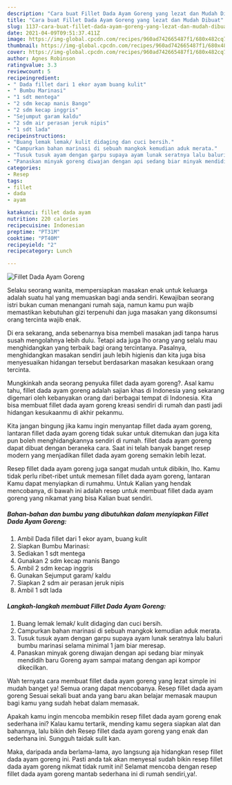 ```yaml
---
description: "Cara buat Fillet Dada Ayam Goreng yang lezat dan Mudah Dibuat"
title: "Cara buat Fillet Dada Ayam Goreng yang lezat dan Mudah Dibuat"
slug: 1137-cara-buat-fillet-dada-ayam-goreng-yang-lezat-dan-mudah-dibuat
date: 2021-04-09T09:51:37.411Z
image: https://img-global.cpcdn.com/recipes/960ad742665487f1/680x482cq70/fillet-dada-ayam-goreng-foto-resep-utama.jpg
thumbnail: https://img-global.cpcdn.com/recipes/960ad742665487f1/680x482cq70/fillet-dada-ayam-goreng-foto-resep-utama.jpg
cover: https://img-global.cpcdn.com/recipes/960ad742665487f1/680x482cq70/fillet-dada-ayam-goreng-foto-resep-utama.jpg
author: Agnes Robinson
ratingvalue: 3.3
reviewcount: 5
recipeingredient:
- " Dada fillet dari 1 ekor ayam buang kulit"
- " Bumbu Marinasi"
- "1 sdt mentega"
- "2 sdm kecap manis Bango"
- "2 sdm kecap inggris"
- "Sejumput garam kaldu"
- "2 sdm air perasan jeruk nipis"
- "1 sdt lada"
recipeinstructions:
- "Buang lemak lemak/ kulit didaging dan cuci bersih."
- "Campurkan bahan marinasi di sebuah mangkok kemudian aduk merata."
- "Tusuk tusuk ayam dengan garpu supaya ayam lunak seratnya lalu baluri bumbu marinasi selama minimal 1 jam biar meresap."
- "Panaskan minyak goreng diwajan dengan api sedang biar minyak mendidih baru Goreng ayam sampai matang dengan api kompor dikecilkan."
categories:
- Resep
tags:
- fillet
- dada
- ayam

katakunci: fillet dada ayam 
nutrition: 220 calories
recipecuisine: Indonesian
preptime: "PT31M"
cooktime: "PT40M"
recipeyield: "2"
recipecategory: Lunch

---
```



![Fillet Dada Ayam Goreng](https://img-global.cpcdn.com/recipes/960ad742665487f1/680x482cq70/fillet-dada-ayam-goreng-foto-resep-utama.jpg)

Selaku seorang wanita, mempersiapkan masakan enak untuk keluarga adalah suatu hal yang memuaskan bagi anda sendiri. Kewajiban seorang istri bukan cuman menangani rumah saja, namun kamu pun wajib memastikan kebutuhan gizi terpenuhi dan juga masakan yang dikonsumsi orang tercinta wajib enak.

Di era  sekarang, anda sebenarnya bisa membeli masakan jadi tanpa harus susah mengolahnya lebih dulu. Tetapi ada juga lho orang yang selalu mau menghidangkan yang terbaik bagi orang tercintanya. Pasalnya, menghidangkan masakan sendiri jauh lebih higienis dan kita juga bisa menyesuaikan hidangan tersebut berdasarkan masakan kesukaan orang tercinta. 



Mungkinkah anda seorang penyuka fillet dada ayam goreng?. Asal kamu tahu, fillet dada ayam goreng adalah sajian khas di Indonesia yang sekarang digemari oleh kebanyakan orang dari berbagai tempat di Indonesia. Kita bisa membuat fillet dada ayam goreng kreasi sendiri di rumah dan pasti jadi hidangan kesukaanmu di akhir pekanmu.

Kita jangan bingung jika kamu ingin menyantap fillet dada ayam goreng, lantaran fillet dada ayam goreng tidak sukar untuk ditemukan dan juga kita pun boleh menghidangkannya sendiri di rumah. fillet dada ayam goreng dapat dibuat dengan beraneka cara. Saat ini telah banyak banget resep modern yang menjadikan fillet dada ayam goreng semakin lebih lezat.

Resep fillet dada ayam goreng juga sangat mudah untuk dibikin, lho. Kamu tidak perlu ribet-ribet untuk memesan fillet dada ayam goreng, lantaran Kamu dapat menyiapkan di rumahmu. Untuk Kalian yang hendak mencobanya, di bawah ini adalah resep untuk membuat fillet dada ayam goreng yang nikamat yang bisa Kalian buat sendiri.

<!--inarticleads1-->

##### Bahan-bahan dan bumbu yang dibutuhkan dalam menyiapkan Fillet Dada Ayam Goreng:

1. Ambil  Dada fillet dari 1 ekor ayam, buang kulit
1. Siapkan  Bumbu Marinasi:
1. Sediakan 1 sdt mentega
1. Gunakan 2 sdm kecap manis Bango
1. Ambil 2 sdm kecap inggris
1. Gunakan Sejumput garam/ kaldu
1. Siapkan 2 sdm air perasan jeruk nipis
1. Ambil 1 sdt lada




<!--inarticleads2-->

##### Langkah-langkah membuat Fillet Dada Ayam Goreng:

1. Buang lemak lemak/ kulit didaging dan cuci bersih.
1. Campurkan bahan marinasi di sebuah mangkok kemudian aduk merata.
1. Tusuk tusuk ayam dengan garpu supaya ayam lunak seratnya lalu baluri bumbu marinasi selama minimal 1 jam biar meresap.
1. Panaskan minyak goreng diwajan dengan api sedang biar minyak mendidih baru Goreng ayam sampai matang dengan api kompor dikecilkan.




Wah ternyata cara membuat fillet dada ayam goreng yang lezat simple ini mudah banget ya! Semua orang dapat mencobanya. Resep fillet dada ayam goreng Sesuai sekali buat anda yang baru akan belajar memasak maupun bagi kamu yang sudah hebat dalam memasak.

Apakah kamu ingin mencoba membikin resep fillet dada ayam goreng enak sederhana ini? Kalau kamu tertarik, mending kamu segera siapkan alat dan bahannya, lalu bikin deh Resep fillet dada ayam goreng yang enak dan sederhana ini. Sungguh taidak sulit kan. 

Maka, daripada anda berlama-lama, ayo langsung aja hidangkan resep fillet dada ayam goreng ini. Pasti anda tak akan menyesal sudah bikin resep fillet dada ayam goreng nikmat tidak rumit ini! Selamat mencoba dengan resep fillet dada ayam goreng mantab sederhana ini di rumah sendiri,ya!.

